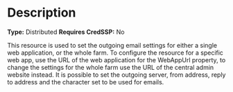 # Description

**Type:** Distributed
**Requires CredSSP:** No

This resource is used to set the outgoing email settings for either a single
web application, or the whole farm. To configure the resource for a specific
web app, use the URL of the web application for the WebAppUrl property, to
change the settings for the whole farm use the URL of the central admin
website instead. It is possible to set the outgoing server, from address,
reply to address and the character set to be used for emails.
